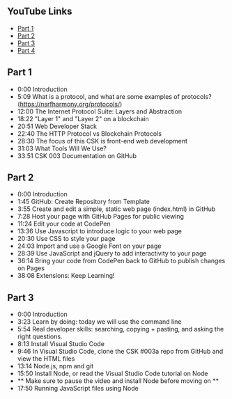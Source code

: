 ## YouTube Links

- [Part 1](https://youtu.be/uJi8a-xlbw8)
- [Part 2](https://youtu.be/Xkd2MJGR8UA)
- [Part 3](https://youtu.be/8SHYJQVdZ5I)
- [Part 4](https://youtu.be/GcAqg8o1qls)

## Part 1
- 0:00 Introduction
- 5:09 What is a protocol, and what are some examples of protocols? (https://nsrfharmony.org/protocols/)
- 12:00 The Internet Protocol Suite: Layers and Abstraction
- 18:22 "Layer 1" and "Layer 2" on a blockchain
- 20:51 Web Developer Stack
- 22:40 The HTTP Protocol vs Blockchain Protocols
- 28:30 The focus of this CSK is front-end web development
- 31:03 What Tools Will We Use?
- 33:51 CSK 003 Documentation on GitHub

## Part 2
- 0:00 Introduction
- 1:45 GitHub: Create Repository from Template
- 3:55 Create and edit a simple, static web page (index.html) in GitHub
- 7:28 Host your page with GitHub Pages for public viewing
- 11:24 Edit your code at CodePen
- 13:36 Use Javascript to introduce logic to your web page
- 20:30 Use CSS to style your page
- 24:03 Import and use a Google Font on your page
- 28:39 Use JavaScript and jQuery to add interactivity to your page
- 36:14 Bring your code from CodePen back to GitHub to publish changes on Pages
- 38:08 Extensions: Keep Learning!

## Part 3
- 0:00 Introduction
- 3:23 Learn by doing: today we will use the command line
- 5:54 Real developer skills: searching, copying + pasting, and asking the right questions.
- 8:13 Install Visual Studio Code
- 9:46 In Visual Studio Code, clone the CSK #003a repo from GitHub and view the HTML files
- 13:14 Node.js, npm and git
- 15:50 Install Node, or read the Visual Studio Code tutorial on Node
- ** Make sure to pause the video and install Node before moving on ** 
- 17:50 Running JavaScript files using Node
